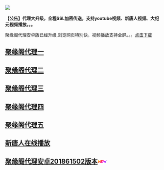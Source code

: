 ![](https://raw.githubusercontent.com/hao369/a/master/j.jpg)

**【公告】代理大升级，全程SSL加密传送，支持youtube视频、新唐人视频、大纪元视频播放。。。**

聚缘阁代理安卓版已经升级,浏览网页特别快，视频播放支持全屏。。。[点击下载](https://github.com/dtw9/9/raw/master/201861502.apk)

##  [聚缘阁代理一](http://25ge34.jyge.vgivideo.com/)

##  [聚缘阁代理二](http://5a-3ga.gae.geass.tv/)

##  [聚缘阁代理三](http://5a-3gt.iew.supersociallife.com)

##  [聚缘阁代理四](http://54-cga.vsam.corriee.org/)

##  [聚缘阁代理五](http://5yc-txgt.swqm.cesedria.com/)

##  [新唐人在线播放](http://fec-3e35.tre.iloile.com/xtr.html)







##  [聚缘阁代理安卓201861502版本](https://github.com/dtw9/9/raw/master/201861502.apk)![](https://raw.githubusercontent.com/jyg-1/jyg/master/new.gif)



